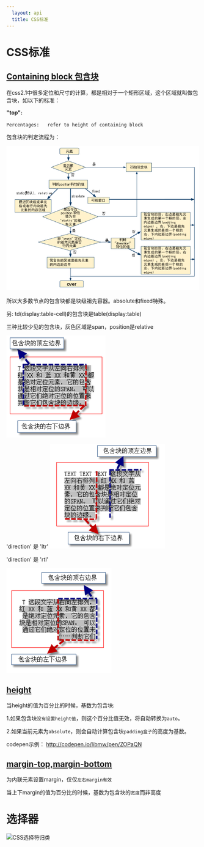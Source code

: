 ```yaml
---
  layout: api
  title: CSS标准
---
```


# CSS标准

## [Containing block 包含块](http://www.w3.org/TR/CSS2/visuren.html#containing-block)

在css2.1中很多定位和尺寸的计算，都是相对于一个矩形区域，这个区域就叫做包含块，如以下的标准：

**"top":**

`Percentages:  	refer to height of containing block`

包含块的判定流程为：

![container block](css_containerblock.png)

所以大多数节点的包含块都是块级祖先容器。absolute和fixed特殊。

另: td(display:table-cell)的包含块是table(display:table)

三种比较少见的包含块，灰色区域是span，position是relative

![container block](css_containerblock1.png)

'direction' 是 'ltr'
![container block](css_containerblock2.png)

'direction' 是 'rtl'

![container block](css_containerblock3.png)

## [height](http://www.w3.org/TR/CSS2/visudet.html#the-height-property)


当height的值为百分比的时候，基数为包含块:

1.如果包含块`没有设置height值`，则这个百分比值无效，将自动转换为`auto`。

2.如果当前元素为`absolute`，则会自动计算包含块`padding盒子`的高度为基数。

codepen示例： <http://codepen.io/libmw/pen/ZOPaQN>

## [margin-top,margin-bottom](http://www.w3.org/TR/CSS2/box.html#margin-properties)

为内联元素设置margin，仅仅`左右margin有效`

当上下margin的值为百分比的时候，基数为包含块的`宽度`而非高度

# 选择器

![CSS选择符归类](http://ww2.sinaimg.cn/large/c5131475jw1ez3oi2e092j21h72e0wvu.jpg)